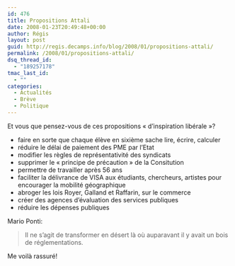 ```yaml
---
id: 476
title: Propositions Attali
date: 2008-01-23T20:49:48+00:00
author: Régis
layout: post
guid: http://regis.decamps.info/blog/2008/01/propositions-attali/
permalink: /2008/01/propositions-attali/
dsq_thread_id:
  - "189257178"
tmac_last_id:
  - ""
categories:
  - Actualités
  - Brève
  - Politique
---
```

Et vous que pensez-vous de ces propositions « d&rsquo;inspiration libérale »?

  * faire en sorte que chaque élève en sixième sache lire, écrire, calculer
  * réduire le délai de paiement des PME par l&rsquo;Etat
  * modifier les règles de représentativité des syndicats
  * supprimer le « principe de précaution » de la Consitution
  * permettre de travailler après 56 ans
  * faciliter la délivrance de VISA aux étudiants, chercheurs, artistes pour encourager la mobilité géographique
  * abroger les lois Royer, Galland et Raffarin, sur le commerce
  * créer des agences d&rsquo;évaluation des services publiques
  * réduire les dépenses publiques

Mario Ponti:

> Il ne s&rsquo;agit de transformer en désert là où auparavant il y avait un bois de réglementations.

Me voilà rassuré!